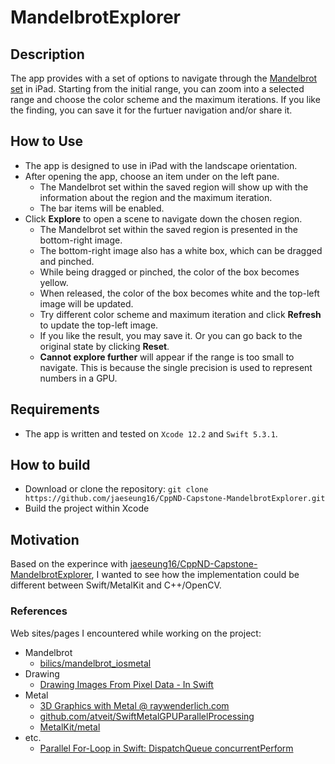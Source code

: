 # MandelbrotExplorer

## Description

The app provides with a set of options to navigate through the [Mandelbrot set](https://en.wikipedia.org/wiki/Mandelbrot_set) in iPad. Starting from the initial range, you can zoom into a selected range and choose the color scheme and the maximum iterations. If you like the finding, you can save it for the furtuer navigation and/or share it.


## How to Use

- The app is designed to use in iPad with the landscape orientation.
- After opening the app, choose an item under on the left pane.
  - The Mandelbrot set within the saved region will show up with the information about the region and the maximum iteration.
  - The bar items will be enabled.
- Click **Explore** to open a scene to navigate down the chosen region.
  - The Mandelbrot set within the saved region is presented in the bottom-right image.
  - The bottom-right image also has a white box, which can be dragged and pinched. 
  - While being dragged or pinched, the color of the box becomes yellow.
  - When released, the color of the box becomes white and the top-left image will be updated.
  - Try different color scheme and maximum iteration and click **Refresh** to update the top-left image.
  - If you like the result, you may save it. Or you can go back to the original state by clicking **Reset**.
  - **Cannot explore further** will appear if the range is too small to navigate. This is because the single precision is used to represent numbers in a GPU.


## Requirements

- The app is written and tested on `Xcode 12.2` and `Swift 5.3.1`.


## How to build

- Download or clone the repository: `git clone https://github.com/jaeseung16/CppND-Capstone-MandelbrotExplorer.git`
- Build the project within Xcode


## Motivation

Based on the experince with [jaeseung16/CppND-Capstone-MandelbrotExplorer](https://github.com/jaeseung16/CppND-Capstone-MandelbrotExplorer), I wanted to see how the implementation could be different between Swift/MetalKit and C++/OpenCV.

### References

Web sites/pages I encountered while working on the project:

- Mandelbrot
  - [bilics/mandelbrot_iosmetal](https://github.com/bilics/mandelbrot_iosmetal/blob/master/mandelbrot_metal/Mandelbrot.swift)
- Drawing
  - [Drawing Images From Pixel Data - In Swift](https://blog.human-friendly.com/drawing-images-from-pixel-data-in-swift)
- Metal
  - [3D Graphics with Metal @ raywenderlich.com](https://www.raywenderlich.com/1258241-3d-graphics-with-metal)
  - [github.com/atveit/SwiftMetalGPUParallelProcessing](https://github.com/atveit/SwiftMetalGPUParallelProcessing/blob/master/SwiftMetalProcessing/ViewController.swift)
  - [MetalKit/metal](https://github.com/MetalKit/metal/blob/master/raytracing/Shaders.metal)
- etc.
  - [Parallel For-Loop in Swift: DispatchQueue concurrentPerform](https://touren.github.io/2019/02/22/ConcurrentPerform_In_Swift.html)
